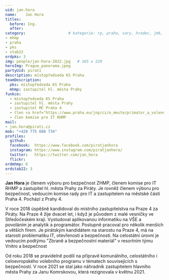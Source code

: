 ```yaml
---
uid: jan.hora
name:    Jan Hora
titles:
  before: Ing. 
  after:
category:                 	# kategorie: rp, praha, vary, hradec, jmk, senat
- mhmp
- praha
- pks
- stab22
ordpks: 3
img: people/jan-hora-2022.jpg   # 165 x 220
heroImg: Prague_panorama.jpeg
partyUid: pirati
description: místopředseda KS Praha
teamDescription:
  pks: místopředseda KS Praha
  mhmp: zastupitel hl. města Prahy
funkce:
  - místopředseda KS Praha
  - zastupitel hl. města Prahy
  - zastupitel MČ Praha 4
  - člen <a href="https://www.praha.eu/jnp/cz/o_meste/primator_a_volene_organy/zastupitelstvo/vybory_zastupitelstva/index.html?committeeId=33594">Výboru pro bezpečnost ZHMP</a>
  - člen komise pro IT RHMP
mail:
- jan.hora@pirati.cz
mob: "+420 775 608 734"
profiles:
  github:        
  facebook:  https://www.facebook.com/piratjanhora
  instagram: https://www.instagram.com/piratjanhora/
  twitter:   https://twitter.com/jan_hora  
  flickr:		  
ordmhmp: 6
ordstab22: 3
---
```


**Jan Hora** je členem výboru pro bezpečnost ZHMP, členem komise pro IT RHMP a zastupitel hl. města Prahy za Piráty. Je rovněž členem výboru pro bezpečnost, vedoucím komise rady pro IT a zastupitelem na městské části Praha 4. Pochází z Prahy 4.

V roce 2018 úspěšně kandidoval do místního zastupitelstva na Praze 4 za Piráty. Na Praze 4 žije dvacet let, i když je původem z malé vesničky ve Středočeském kraji. Vystudoval aplikovanou informatiku na VŠE a povoláním je analytik a programátor. Postupně pracoval pro několik menších a větších firem. Je pirátským kandidátem na starostu na Praze 4, má na starosti problematiku IT, otevřenosti a bezpečnosti. Na celostátní úrovni je vedoucím podtýmu "Zbraně a bezpečnostní materiál" v resortním týmu Vnitro a bezpečnost

Od roku 2018 se pravidelně podílí na přípravě komunálního, celostátního i celoevropského volebního programu v tématech souvisejících s bezpečností. V roce 2021 se stal jako náhradník zastupitelem hlavního města Prahy za Janu Komrskovou, která rezignovala v květnu 2021.
